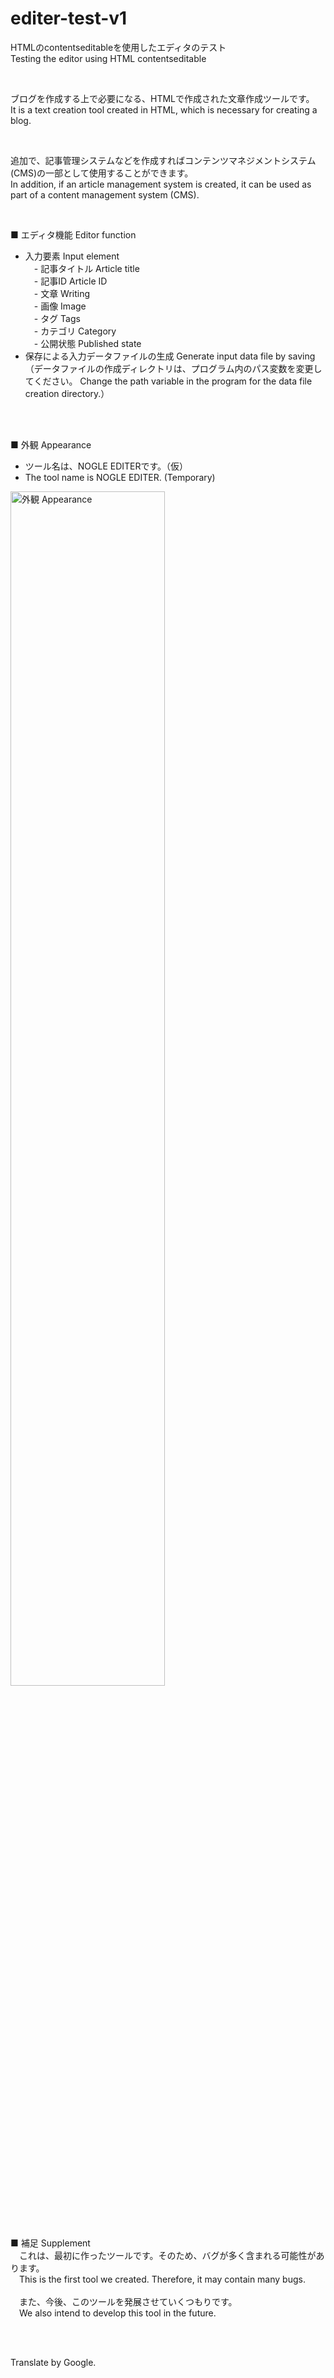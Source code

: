 # editer-test-v1
HTMLのcontentseditableを使用したエディタのテスト<br>
Testing the editor using HTML contentseditable

<br>

ブログを作成する上で必要になる、HTMLで作成された文章作成ツールです。<br>
It is a text creation tool created in HTML, which is necessary for creating a blog.

<br>

追加で、記事管理システムなどを作成すればコンテンツマネジメントシステム(CMS)の一部として使用することができます。<br>
In addition, if an article management system is created, it can be used as part of a content management system (CMS).

<br>

■ エディタ機能 Editor function<br>
* 入力要素 Input element<br>
&emsp;- 記事タイトル Article title<br>
&emsp;- 記事ID  Article ID<br>
&emsp;- 文章 Writing<br>
&emsp;- 画像 Image<br>
&emsp;- タグ Tags<br>
&emsp;- カテゴリ Category<br>
&emsp;- 公開状態 Published state<br>
* 保存による入力データファイルの生成 Generate input data file by saving<br>
    （データファイルの作成ディレクトリは、プログラム内のパス変数を変更してください。 Change the path variable in the program for the data file creation directory.）

<br><br>

■ 外観 Appearance
* ツール名は、NOGLE EDITERです。（仮）<br>
* The tool name is NOGLE EDITER. (Temporary)
<img src="https://media.noble-gleam.com/github/editer-test-v1.png" style="width:70%;" alt="外観 Appearance">

<br><br>

■ 補足 Supplement<br>
&emsp;これは、最初に作ったツールです。そのため、バグが多く含まれる可能性があります。<br>
&emsp;This is the first tool we created. Therefore, it may contain many bugs.
<br><br>
&emsp;また、今後、このツールを発展させていくつもりです。<br>
&emsp;We also intend to develop this tool in the future.

<br><br>

Translate by Google.
